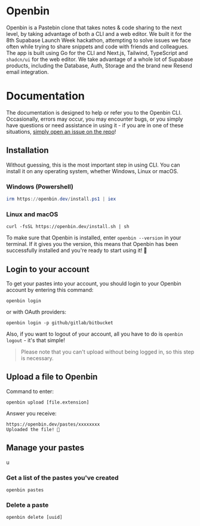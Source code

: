 # Openbin

Openbin is a Pastebin clone that takes notes & code sharing to the next level, by taking advantage of both a CLI and a web editor. We built it for the 8th Supabase Launch Week hackathon, attempting to solve issues we face often while trying to share snippets and code with friends and colleagues. The app is built using Go for the CLI and Next.js, Tailwind, TypeScript and `shadcn/ui` for the web editor. We take advantage of a whole lot of Supabase products, including the Database, Auth, Storage and the brand new Resend email integration. 

# Documentation
The documentation is designed to help or refer you to the Openbin CLI. Occasionally, errors may occur, you may encounter bugs, or you simply have questions or need assistance in using it - if you are in one of these situations, [simply open an issue on the repo](https://github.com/ethndotsh/openbin/issues/new)!

## Installation
Without guessing, this is the most important step in using CLI. You can install it on any operating system, whether Windows, Linux or macOS.

### Windows (Powershell)
```powershell
irm https://openbin.dev/install.ps1 | iex
```

### Linux and macOS
```shell
curl -fsSL https://openbin.dev/install.sh | sh
```

To make sure that Openbin is installed, enter `openbin --version` in your terminal. If it gives you the version, this means that Openbin has been successfully installed and you're ready to start using it! 🎉

## Login to your account
To get your pastes into your account, you should login to your Openbin account by entering this command:
```
openbin login
```
or with OAuth providers:
```
openbin login -p github/gitlab/bitbucket
```

Also, if you want to logout of your account, all you have to do is `openbin logout` - it's that simple!
> Please note that you can't upload without being logged in, so this step is necessary.

## Upload a file to Openbin

Command to enter:
```
openbin upload [file.extension]
```

Answer you receive:
```
https://openbin.dev/pastes/xxxxxxxx
Uploaded the file! 🎉
```

## Manage your pastes
u

### Get a list of the pastes you've created
```
openbin pastes
```
### Delete a paste
```
openbin delete [uuid]
```
